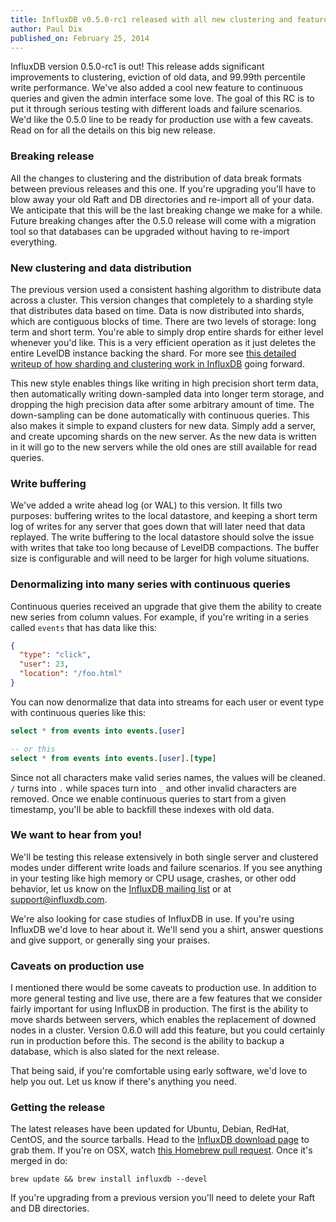 ```yaml
---
title: InfluxDB v0.5.0-rc1 released with all new clustering and features.
author: Paul Dix
published_on: February 25, 2014
---
```


InfluxDB version 0.5.0-rc1 is out! This release adds significant improvements to clustering, eviction of old data, and 99.99th percentile write performance. We've also added a cool new feature to continuous queries and given the admin interface some love. The goal of this RC is to put it through serious testing with different loads and failure scenarios. We'd like the 0.5.0 line to be ready for production use with a few caveats. Read on for all the details on this big new release.

### Breaking release

All the changes to clustering and the distribution of data break formats between previous releases and this one. If you're upgrading you'll have to blow away your old Raft and DB directories and re-import all of your data. We anticipate that this will be the last breaking change we make for a while. Future breaking changes after the 0.5.0 release will come with a migration tool so that databases can be upgraded without having to re-import everything.

### New clustering and data distribution

The previous version used a consistent hashing algorithm to distribute data across a cluster. This version changes that completely to a sharding style that distributes data based on time. Data is now distributed into shards, which are contiguous blocks of time. There are two levels of storage: long term and short term. You're able to simply drop entire shards for either level whenever you'd like. This is a very efficient operation as it just deletes the entire LevelDB instance backing the shard. For more see [this detailed writeup of how sharding and clustering work in InfluxDB](https://groups.google.com/forum/#!msg/influxdb/3jQQMXmXd6Q/cGcmFjM-f8YJ) going forward.

This new style enables things like writing in high precision short term data, then automatically writing down-sampled data into longer term storage, and dropping the high precision data after some arbitrary amount of time. The down-sampling can be done automatically with continuous queries. This also makes it simple to expand clusters for new data. Simply add a server, and create upcoming shards on the new server. As the new data is written in it will go to the new servers while the old ones are still available for read queries.

### Write buffering

We've added a write ahead log (or WAL) to this version. It fills two purposes: buffering writes to the local datastore, and keeping a short term log of writes for any server that goes down that will later need that data replayed. The write buffering to the local datastore should solve the issue with writes that take too long because of LevelDB compactions. The buffer size is configurable and will need to be larger for high volume situations.

### Denormalizing into many series with continuous queries

Continuous queries received an upgrade that give them the ability to create new series from column values. For example, if you're writing in a series called `events` that has data like this:

```json
{
  "type": "click",
  "user": 23,
  "location": "/foo.html"
}
```

You can now denormalize that data into streams for each user or event type with continuous queries like this:

```sql
select * from events into events.[user]

-- or this
select * from events into events.[user].[type]
```

Since not all characters make valid series names, the values will be cleaned. `/` turns into `.` while spaces turn into `_` and other invalid characters are removed. Once we enable continuous queries to start from a given timestamp, you'll be able to backfill these indexes with old data.

### We want to hear from you!

We'll be testing this release extensively in both single server and clustered modes under different write loads and failure scenarios. If you see anything in your testing like high memory or CPU usage, crashes, or other odd behavior, let us know on the [InfluxDB mailing list](https://groups.google.com/forum/#!forum/influxdb) or at [support@influxdb.com](mailto:support@influxdb.com).

We're also looking for case studies of InfluxDB in use. If you're using InfluxDB we'd love to hear about it. We'll send you a shirt, answer questions and give support, or generally sing your praises.

### Caveats on production use

I mentioned there would be some caveats to production use. In addition to more general testing and live use, there are a few features that we consider fairly important for using InfluxDB in production. The first is the ability to move shards between servers, which enables the replacement of downed nodes in a cluster. Version 0.6.0 will add this feature, but you could certainly run in production before this. The second is the ability to backup a database, which is also slated for the next release.

That being said, if you're comfortable using early software, we'd love to help you out. Let us know if there's anything you need.

### Getting the release

The latest releases have been updated for Ubuntu, Debian, RedHat, CentOS, and the source tarballs. Head to the [InfluxDB download page](http://influxdb.org/download/) to grab them. If you're on OSX, watch [this Homebrew pull request](https://github.com/Homebrew/homebrew/pull/27012). Once it's merged in do:

```shell
brew update && brew install influxdb --devel
````

If you're upgrading from a previous version you'll need to delete your Raft and DB directories.